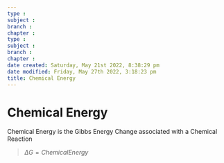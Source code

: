```yaml
---
type : 
subject : 
branch :
chapter :
type : 
subject : 
branch :
chapter :
date created: Saturday, May 21st 2022, 8:38:29 pm
date modified: Friday, May 27th 2022, 3:18:23 pm
title: Chemical Energy
---
```


# Chemical Energy

Chemical Energy is the Gibbs Energy Change associated with a Chemical Reaction
>$\Delta G = Chemical Energy$
>
